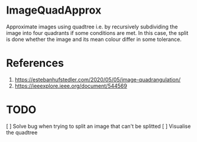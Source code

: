 # ImageQuadApprox

Approximate images using quadtree i.e. by recursively subdividing the image into four quadrants if some conditions are met. In this case, the split is done whether the image and its mean colour differ in some tolerance.

# References
1. https://estebanhufstedler.com/2020/05/05/image-quadrangulation/
2. https://ieeexplore.ieee.org/document/544569

# TODO
[ ] Solve bug when trying to split an image that can't be splitted
[ ] Visualise the quadtree